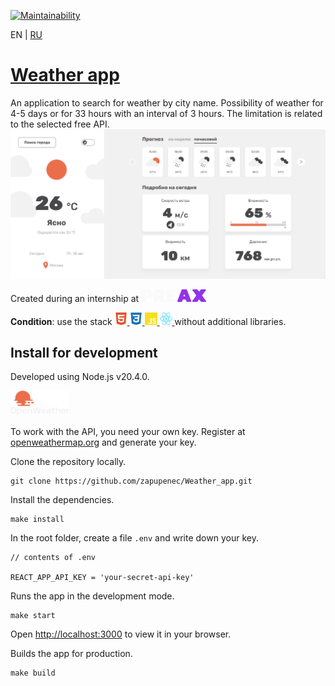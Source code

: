 [![Maintainability](https://api.codeclimate.com/v1/badges/555d27eb0f2e60efb263/maintainability)](https://codeclimate.com/github/zapupenec/Weather_app/maintainability)

EN | [RU](https://github.com/zapupenec/Weather_app/blob/master/README-ru.md)

# [Weather app](https://weather_app-zapupenec.vercel.app)
An application to search for weather by city name. Possibility of weather for 4-5 days or for 33 hours with an interval of 3 hours. The limitation is related to the selected free API.
![screenshot-ru](/image/weather_app-ru.png)

Created during an internship at
<a href="https://preax.ru" target="_blank" rel="noreferrer">
  <img src="./image/icon/preax.svg" height="20" alt="HTML5" title="HTML5"/>
</a>

**Condition**: use the stack 
<a href="https://developer.mozilla.org/en-US/docs/Glossary/html5" target="_blank" rel="noreferrer">
  <img src="./image/icon/html5.svg" width="20" height="20" alt="HTML5" title="HTML5"/>
</a>
<a href="https://www.w3.org/TR/CSS/#css" target="_blank" rel="noreferrer">
  <img src="./image/icon/css3.svg" width="20" height="20" alt="CSS3" title="CSS3"/>
</a>
<a href="https://developer.mozilla.org/en-US/docs/Web/JavaScript" target="_blank" rel="noreferrer">
  <img src="./image/icon/js.svg" width="20" height="20" alt="JavaScript" title="JavaScript"/>
</a>
<a href="https://react.dev" target="_blank" rel="noreferrer">
    <img src="./image/icon/react.svg" width="20" height="20" alt="webpack" title="webpack"/>
</a>
without additional libraries.

## Install for development
Developed using Node.js v20.4.0.

<a href="https://openweathermap.org" target="_blank" rel="noreferrer">
    <img src="./image/logo_openweather.png" height="40" alt="logo_openweathermap" title="openweathermap.org"/>
</a>

To work with the API, you need your own key. Register at [openweathermap.org](https://openweathermap.org) and generate your key.

Clone the repository locally.
```
git clone https://github.com/zapupenec/Weather_app.git
```
Install the dependencies.
```
make install
```
In the root folder, create a file ```.env``` and write down your key.
```
// contents of .env

REACT_APP_API_KEY = 'your-secret-api-key'
```
Runs the app in the development mode.
```
make start
```
Open [http://localhost:3000](http://localhost:3000) to view it in your browser.

Builds the app for production.
```
make build
```